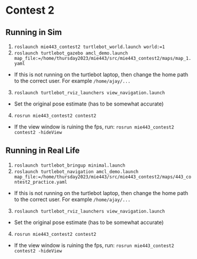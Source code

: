# Contest 2

## Running in Sim

1. `roslaunch mie443_contest2 turtlebot_world.launch world:=1`
2. `roslaunch turtlebot_gazebo amcl_demo.launch map_file:=/home/thursday2023/mie443/src/mie443_contest2/maps/map_1.yaml`
  - If this is not running on the turtlebot laptop, then change the home path to the correct user. For example `/home/ajay/...`
3. `roslaunch turtlebot_rviz_launchers view_navigation.launch`
  - Set the original pose estimate (has to be somewhat accurate)
4. `rosrun mie443_contest2 contest2`
  - If the view window is ruining the fps, run: `rosrun mie443_contest2 contest2 -hideView`

## Running in Real Life

1. `roslaunch turtlebot_bringup minimal.launch`
2. `roslaunch turtlebot_navigation amcl_demo.launch map_file:=/home/thursday2023/mie443/src/mie443_contest2/maps/443_contest2_practice.yaml`
  - If this is not running on the turtlebot laptop, then change the home path to the correct user. For example `/home/ajay/...`
3. `roslaunch turtlebot_rviz_launchers view_navigation.launch`
  - Set the original pose estimate (has to be somewhat accurate)
4. `rosrun mie443_contest2 contest2`
  - If the view window is ruining the fps, run: `rosrun mie443_contest2 contest2 -hideView`


